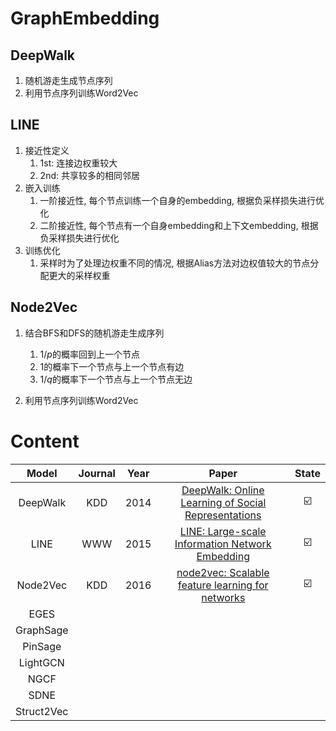 # GraphEmbedding

## DeepWalk

1. 随机游走生成节点序列
2. 利用节点序列训练Word2Vec
## LINE

1. 接近性定义
   1. 1st: 连接边权重较大
   2. 2nd: 共享较多的相同邻居
2. 嵌入训练
	1. 一阶接近性, 每个节点训练一个自身的embedding, 根据负采样损失进行优化
	2. 二阶接近性, 每个节点有一个自身embedding和上下文embedding, 根据负采样损失进行优化
3. 训练优化
	1. 采样时为了处理边权重不同的情况, 根据Alias方法对边权值较大的节点分配更大的采样权重

## Node2Vec

1. 结合BFS和DFS的随机游走生成序列
   1. $1 / p$的概率回到上一个节点
   2. $1$的概率下一个节点与上一个节点有边
   3. $1 / q$的概率下一个节点与上一个节点无边

2. 利用节点序列训练Word2Vec
# Content

|Model|Journal|Year|Paper|State|
|:-:|:-:|:-:|:-:|:-:|
|DeepWalk|KDD|2014|[DeepWalk: Online Learning of Social Representations](https://dl.acm.org/doi/abs/10.1145/2623330.2623732)|☑️|
|LINE|WWW|2015|[LINE: Large-scale Information Network Embedding](https://arxiv.org/pdf/1503.03578.pdf)|☑️|
|Node2Vec|KDD|2016|[node2vec: Scalable feature learning for networks](https://dl.acm.org/doi/abs/10.1145/2939672.2939754)|☑️|
|EGES|||||
|GraphSage|||||
|PinSage|||||
|LightGCN|||||
|NGCF|||||
|SDNE|||||
|Struct2Vec|||||